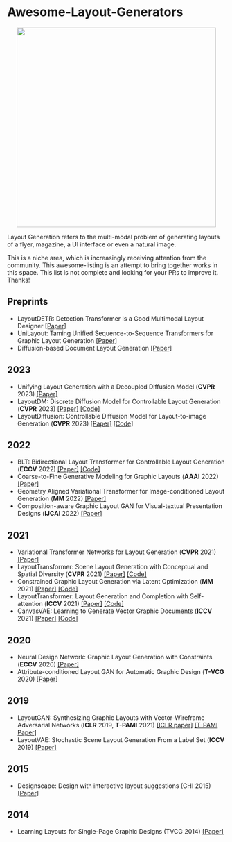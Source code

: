 # Awesome-Layout-Generators


<p align="center">
  <img width="460" src="https://user-images.githubusercontent.com/4231550/208363109-b1217d73-5054-43e7-895d-8f583399821f.png">
</p>

Layout Generation refers to the multi-modal problem of generating layouts of a flyer, magazine, a UI interface or even a natural image.

This is a niche area, which is increasingly receiving attention from the community. This awesome-listing is an attempt to bring together works in this space. This list is not complete and looking for your PRs to improve it. Thanks!


## Preprints
- LayoutDETR: Detection Transformer Is a Good Multimodal Layout Designer [[Paper]](https://arxiv.org/abs/2212.09877)
- UniLayout: Taming Unified Sequence-to-Sequence Transformers for Graphic Layout Generation [[Paper]](https://arxiv.org/abs/2208.08037)
- Diffusion-based Document Layout Generation [[Paper]](https://arxiv.org/abs/2303.10787)

## 2023
- Unifying Layout Generation with a Decoupled Diffusion Model (**CVPR** 2023) [[Paper]](https://arxiv.org/abs/2303.05049) 
- LayoutDM: Discrete Diffusion Model for Controllable Layout Generation (**CVPR** 2023) [[Paper]](https://arxiv.org/abs/2303.08137) [[Code]](https://github.com/CyberAgentAILab/layout-dm)
- LayoutDiffusion: Controllable Diffusion Model for Layout-to-image Generation (**CVPR** 2023) [[Paper]](https://arxiv.org/abs/2303.17189v1) [[Code]](https://github.com/ZGCTroy/LayoutDiffusion)



## 2022
- BLT: Bidirectional Layout Transformer for Controllable Layout Generation (**ECCV** 2022) [[Paper]](https://arxiv.org/abs/2112.05112) [[Code]](https://github.com/google-research/google-research/tree/master/layout-blt)
- Coarse-to-Fine Generative Modeling for Graphic Layouts (**AAAI** 2022) [[Paper]](https://www.microsoft.com/en-us/research/uploads/prod/2022/01/Coarse-to-Fine-Generative-Modeling-for-Graphic-Layouts.pdf)
- Geometry Aligned Variational Transformer for Image-conditioned Layout Generation (**MM** 2022) [[Paper]](https://arxiv.org/abs/2209.00852)
- Composition-aware Graphic Layout GAN for Visual-textual Presentation Designs (**IJCAI** 2022) [[Paper]](https://arxiv.org/abs/2205.00303)

## 2021
- Variational Transformer Networks for Layout Generation (**CVPR** 2021) [[Paper]](https://arxiv.org/abs/2104.02416)
- LayoutTransformer: Scene Layout Generation with Conceptual and Spatial Diversity (**CVPR** 2021) [[Paper]](https://openaccess.thecvf.com/content/CVPR2021/html/Yang_LayoutTransformer_Scene_Layout_Generation_With_Conceptual_and_Spatial_Diversity_CVPR_2021_paper.html) [[Code]](https://github.com/davidhalladay/LayoutTransformer)
- Constrained Graphic Layout Generation via Latent Optimization (**MM** 2021) [[Paper]](https://arxiv.org/abs/2108.00871) [[Code]](https://github.com/ktrk115/const_layout)
- LayoutTransformer: Layout Generation and Completion with Self-attention (**ICCV** 2021) [[Paper]](https://arxiv.org/abs/2006.14615) [[Code]](https://github.com/kampta/DeepLayout)
- CanvasVAE: Learning to Generate Vector Graphic Documents (**ICCV** 2021) [[Paper]](https://arxiv.org/abs/2108.01249) [[Code]](https://github.com/CyberAgentAILab/canvas-vae)

## 2020
- Neural Design Network: Graphic Layout Generation with Constraints (**ECCV** 2020) [[Paper]](https://arxiv.org/abs/1912.09421)
- Attribute-conditioned Layout GAN for Automatic Graphic Design (**T-VCG** 2020) [[Paper]](https://arxiv.org/abs/2009.05284) 

## 2019
- LayoutGAN: Synthesizing Graphic Layouts with Vector-Wireframe Adversarial Networks (**ICLR** 2019, **T-PAMI** 2021) [[ICLR paper]](https://openreview.net/pdf?id=HJxB5sRcFQ) [[T-PAMI Paper]](https://ieeexplore.ieee.org/stamp/stamp.jsp?tp=&arnumber=8948239)
- LayoutVAE: Stochastic Scene Layout Generation From a Label Set (**ICCV** 2019) [[Paper]](https://arxiv.org/abs/1907.10719)

## 2015
- Designscape: Design with interactive layout suggestions (CHI 2015) [[Paper]](https://dl.acm.org/doi/abs/10.1145/2702123.2702149?casa_token=jO3SW90ttW0AAAAA%3Ay1qhSVwfEtUP4IxjRCv_0Xv9PVvyyT9mivkMJX4pcyFf8qRh5qF-9-hgOZSkxO3s230kjj8BI7TUgMk)

## 2014
- Learning Layouts for Single-Page Graphic Designs (TVCG 2014) [[Paper]](http://www.dgp.toronto.edu/~donovan/layout/designLayout.pdf)

